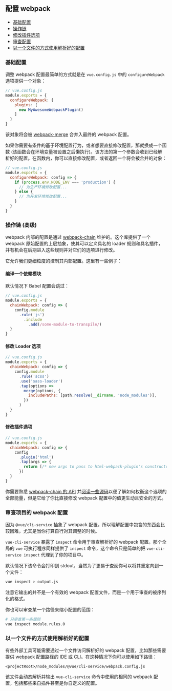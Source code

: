 ## 配置 webpack

- [基础配置](#基础配置)
- [操作链](#操作链-高级)
- [修改插件选项](#修改插件选项)
- [审查配置](#审查项目的-webpack-配置)
- [以一个文件的方式使用解析好的配置](#以一个文件的方式使用解析好的配置)

### 基础配置

调整 webpack 配置最简单的方式就是在 `vue.config.js` 中的 `configureWebpack` 选项提供一个对象：

``` js
// vue.config.js
module.exports = {
  configureWebpack: {
    plugins: [
      new MyAwesomeWebpackPlugin()
    ]
  }
}
```

该对象将会被 [webpack-merge](https://github.com/survivejs/webpack-merge) 合并入最终的 webpack 配置。

如果你需要有条件的基于环境配置行为，或者想要直接修改配置，那就换成一个函数 (该函数会在环境变量被设置之后懒执行)。该方法的第一个参数会收到已经解析好的配置。在函数内，你可以直接修改配置，或者返回一个将会被合并的对象：

``` js
// vue.config.js
module.exports = {
  configureWebpack: config => {
    if (process.env.NODE_ENV === 'production') {
      // 为生产环境修改配置...
    } else {
      // 为开发环境修改配置...
    }
  }
}
```

### 操作链 (高级)

webpack 内部的配置是通过 [webpack-chain](https://github.com/mozilla-neutrino/webpack-chain) 维护的。这个库提供了一个 webpack 原始配置的上层抽象，使其可以定义具名的 loader 规则和具名插件，并有机会在后期进入这些规则并对它们的选项进行修改。

它允许我们更细粒度的控制其内部配置。这里有一些例子：

#### 编译一个依赖模块

默认情况下 Babel 配置会跳过：

``` js
// vue.config.js
module.exports = {
  chainWebpack: config => {
    config.module
      .rule('js')
        .include
          .add(/some-module-to-transpile/)
  }
}
```

#### 修改 Loader 选项

``` js
// vue.config.js
module.exports = {
  chainWebpack: config => {
    config.module
      .rule('scss')
      .use('sass-loader')
      .tap(options =>
        merge(options, {
          includePaths: [path.resolve(__dirname, 'node_modules')],
        })
      )
  }
}
```


#### 修改插件选项

``` js
// vue.config.js
module.exports = {
  chainWebpack: config => {
    config
      .plugin('html')
      .tap(args => {
        return [/* new args to pass to html-webpack-plugin's constructor */]
      })
  }
}
```

你需要熟悉 [webpack-chain 的 API](https://github.com/mozilla-neutrino/webpack-chain#getting-started) 并[阅读一些源码](https://github.com/vuejs/vue-cli/tree/dev/packages/%40vue/cli-service/lib/config)以便了解如何权衡这个选项的全部能量，但是它给了你比直接修改 webpack 配置中的值更生动且安全的方式。

### 审查项目的 webpack 配置

因为 `@vue/cli-service` 抽象了 webpack 配置，所以理解配置中包含的东西会比较困难，尤其是当你打算自行对其调整的时候。

`vue-cli-service` 暴露了 `inspect` 命令用于审查解析好的 webpack 配置。那个全局的 `vue` 可执行程序同样提供了 `inspect` 命令，这个命令只是简单的把 `vue-cli-service inspect` 代理到了你的项目中。

默认情况下该命令会打印到 stdout，当然为了更易于查阅你可以将其重定向到一个文件：

``` sh
vue inspect > output.js
```

注意它输出的并不是一个有效的 webpack 配置文件，而是一个用于审查的被序列化的格式。

你也可以审查某一个路径来缩小配置的范围：

``` sh
# 只审查第一条规则
vue inspect module.rules.0
```

### 以一个文件的方式使用解析好的配置

有些外部工具可能需要通过一个文件访问解析好的 webpack 配置，比如那些需要提供 webpack 配置路径的 IDE 或 CLI。在这种情况下你可以使用如下路径：

```
<projectRoot>/node_modules/@vue/cli-service/webpack.config.js
```

该文件会动态解析并输出 `vue-cli-service` 命令中使用的相同的 webpack 配置，包括那些来自插件甚至是你自定义的配置。
